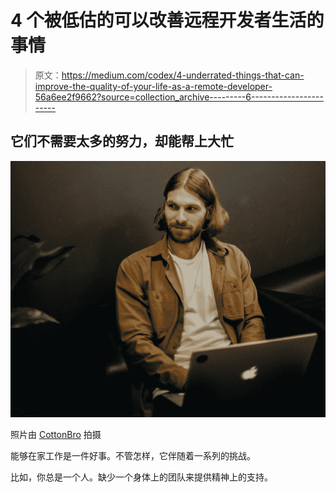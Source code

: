 # 4 个被低估的可以改善远程开发者生活的事情

> 原文：<https://medium.com/codex/4-underrated-things-that-can-improve-the-quality-of-your-life-as-a-remote-developer-56a6ee2f9662?source=collection_archive---------6----------------------->

## 它们不需要太多的努力，却能帮上大忙

![](img/5c0c99118b0831ffdce2740f028c29ae.png)

照片由 [CottonBro](https://www.pexels.com/photo/man-wearing-brown-jacket-using-laptop-computer-3201630/) 拍摄

能够在家工作是一件好事。不管怎样，它伴随着一系列的挑战。

比如，你总是一个人。缺少一个身体上的团队来提供精神上的支持。